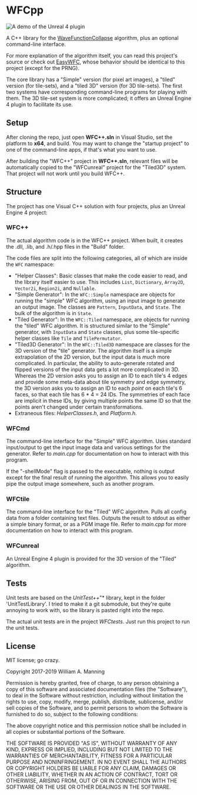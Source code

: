 # WFCpp

![A demo of the Unreal 4 plugin](https://i.imgur.com/fZ3fEJm.gif)

A C++ library for the [WaveFunctionCollapse](https://github.com/mxgmn/WaveFunctionCollapse) algorithm, plus an optional command-line interface.

For more explanation of the algorithm itself, you can read this project's source or check out [EasyWFC](https://github.com/heyx3/EasyWFC), whose behavior should be identical to this project (except for the PRNG).

The core library has a "Simple" version (for pixel art images), a "tiled" version (for tile-sets), and a "tiled 3D" version (for 3D tile-sets). The first two systems have corresponding command-line programs for playing with them. The 3D tile-set system is more complicated; it offers an Unreal Engine 4 plugin to facilitate its use.

## Setup

After cloning the repo, just open **WFC++.sln** in Visual Studio, set the platform to **x64**, and build. You may want to change the "startup project" to one of the command-line apps, if that's what you want to use.

After building the "WFC++" project in **WFC++.sln**, relevant files will be automatically copied to the "WFCunreal" project for the "Tiled3D" system. That project will not work until you build WFC++.

## Structure

The project has one Visual C++ solution with four projects, plus an Unreal Engine 4 project:

### WFC++

The actual algorithm code is in the WFC++ project. When built, it creates the .dll, .lib, and .h/.hpp files in the "Build" folder.

The code files are split into the following categories, all of which are inside the `WFC` namespace:

* "Helper Classes": Basic classes that make the code easier to read, and the library itself easier to use. This includes `List`, `Dictionary`, `Array2D`, `Vector2i`, `Region2i`, and `Nullable`.
* "Simple Generator": In the `WFC::Simple` namespace are objects for running the "simple" WFC algorithm, using an input image to generate an output image. The classes are `Pattern`, `InputData`, and `State`. The bulk of the algorithm is in `State`.
* "Tiled Generator": In the `WFC::Tiled` namespace, are objects for running the "tiled" WFC algorithm. It is structured similar to the "Simple" generator, with `InputData` and `State` classes, plus some tile-specific helper classes like `Tile` and `TilePermutator`.
* "Tiled3D Generator": In the `WFC::Tiled3D` namespace are classes for the 3D version of the "tile" generator. The algorithm itself is a simple extrapolation of the 2D version, but the input data is *much* more complicated. In particular, the ability to auto-generate rotated and flipped versions of the input data gets a lot more complicated in 3D. Whereas the 2D version asks you to assign an ID to each tile's 4 edges and provide some meta-data about tile symmetry and edge symmetry, the 3D version asks you to assign an ID to each *point* on each tile's 6 faces, so that each tile has 6 * 4 = 24 IDs. The symmetries of each face are implicit in these IDs, by giving multiple points the same ID so that the points aren't changed under certain transformations.
* Extraneous files: *HelperClasses.h*, and *Platform.h*.

### WFCmd

The command-line interface for the "Simple" WFC algorithm. Uses standard input/output to get the input image data and various settings for the generator. Refer to *main.cpp* for documentation on how to interact with this program.

If the "-shellMode" flag is passed to the executable, nothing is output except for the final result of running the algorithm. This allows you to easily pipe the output image somewhere, such as another program.

### WFCtile

The command-line interface for the "Tiled" WFC algorithm. Pulls all config data from a folder containing text files. Outputs the result to stdout as either a simple binary format, or as a PGM image file. Refer to *main.cpp* for more documentation on how to interact with this program.

### WFCunreal

An Unreal Engine 4 plugin is provided for the 3D version of the "Tiled" algorithm.

## Tests

Unit tests are based on the *UnitTest++*"* library, kept in the folder 'UnitTestLibrary'. I tried to make it a git submodule, but they're quite annoying to work with, so the library is pasted right into the repo.

The actual unit tests are in the project *WFCtests*. Just run this project to run the unit tests.

## License

MIT license; go crazy.

Copyright 2017-2019 William A. Manning

Permission is hereby granted, free of charge, to any person obtaining a copy of this software and associated documentation files (the "Software"), to deal in the Software without restriction, including without limitation the rights to use, copy, modify, merge, publish, distribute, sublicense, and/or sell copies of the Software, and to permit persons to whom the Software is furnished to do so, subject to the following conditions:

The above copyright notice and this permission notice shall be included in all copies or substantial portions of the Software.

THE SOFTWARE IS PROVIDED "AS IS", WITHOUT WARRANTY OF ANY KIND, EXPRESS OR IMPLIED, INCLUDING BUT NOT LIMITED TO THE WARRANTIES OF MERCHANTABILITY, FITNESS FOR A PARTICULAR PURPOSE AND NONINFRINGEMENT. IN NO EVENT SHALL THE AUTHORS OR COPYRIGHT HOLDERS BE LIABLE FOR ANY CLAIM, DAMAGES OR OTHER LIABILITY, WHETHER IN AN ACTION OF CONTRACT, TORT OR OTHERWISE, ARISING FROM, OUT OF OR IN CONNECTION WITH THE SOFTWARE OR THE USE OR OTHER DEALINGS IN THE SOFTWARE.
